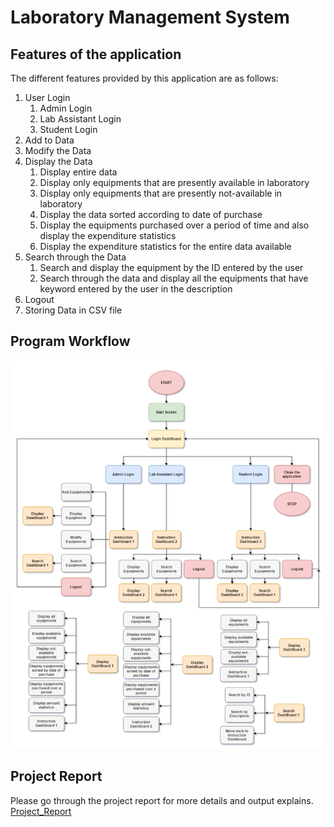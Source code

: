 # Laboratory Management System

## Features of the application
The different features provided by this application are as follows: 
1. User Login
    1. Admin Login
    2. Lab Assistant Login
    3. Student Login
2. Add to Data
3. Modify the Data
4. Display the Data
    1. Display entire data
    2. Display only equipments that are presently available in laboratory
    3. Display only equipments that are presently not-available in laboratory
    4. Display the data sorted according to date of purchase
    5. Display the equipments purchased over a period of time and also display the expenditure statistics
    6. Display the expenditure statistics for the entire data available
5. Search through the Data
    1. Search and display the equipment by the ID entered by the user
    2. Search through the data and display all the equipments that have keyword entered by the user in the description
6. Logout
7. Storing Data in CSV file 

## Program Workflow
![Program Workflow](final_program_workflow.jpg)

## Project Report
Please go through the project report for more details and output explains.
[Project_Report](Project_Report.pdf)
